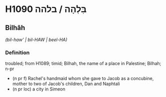 # H1090 בִּלְהָה / בלהה

## Bilhâh

_(bil-haw' | bil-HAW | beel-HA)_

### Definition

troubled; from H1089; timid; Bilhah, the name of a place in Palestine; Bilhah; n-pr

- (n pr f) Rachel's handmaid whom she gave to Jacob as a concubine, mother to two of Jacob's children, Dan and Naphtali
- (n pr loc) a city in Simeon
